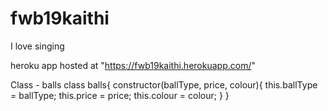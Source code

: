 # fwb19kaithi

I love singing
 
heroku app hosted at "https://fwb19kaithi.herokuapp.com/"

Class - balls class balls{ constructor(ballType, price, colour){ this.ballType = ballType; this.price = price; this.colour = colour; } }
